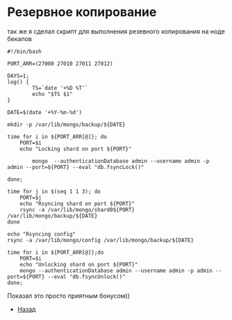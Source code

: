# Резервное копирование

так же я сделал скрипт для выполнения резевного копирования на ноде бекапов

```
#!/bin/bash

PORT_ARR=(27000 27010 27011 27012)

DAYS=1;
log() {
        TS=`date '+%D %T'`
        echo "$TS $1"
}

DATE=$(date '+%Y-%m-%d')

mkdir -p /var/lib/mongo/backup/${DATE}

time for i in ${PORT_ARR[@]}; do
    PORT=$i
    echo "Locking shard on port ${PORT}"

        mongo  --authenticationDatabase admin --username admin -p admin --port=${PORT} --eval "db.fsyncLock()"

done;

time for j in $(seq 1 1 3); do
    PORT=$j
    echo "Rsyncing shard on port ${PORT}"
    rsync -a /var/lib/mongo/shard0${PORT} /var/lib/mongo/backup/${DATE}
done

echo "Rsyncing config"
rsync -a /var/lib/mongo/config /var/lib/mongo/backup/${DATE}

time for i in ${PORT_ARR[@]};do
    PORT=$i
    echo "Unlocking shard on port ${PORT}"
    mongo --authenticationDatabase admin --username admin -p admin --port=${PORT} --eval "db.fsyncUnlock()"
done;
```

Показал это просто приятным бонусом))

- [Назад](README.md)